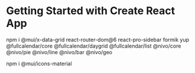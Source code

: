 # Getting Started with Create React App
npm i  @mui/x-data-grid  react-router-dom@6 react-pro-sidebar formik yup @fullcalendar/core @fullcalendar/daygrid  @fullcalendar/list @nivo/core @nivo/pie  @nivo/line @nivo/bar @nivo/geo


npm i @mui/icons-material
